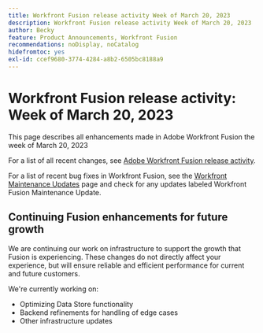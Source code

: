 ```yaml
---
title: Workfront Fusion release activity Week of March 20, 2023
description: Workfront Fusion release activity Week of March 20, 2023
author: Becky
feature: Product Announcements, Workfront Fusion
recommendations: noDisplay, noCatalog
hidefromtoc: yes
exl-id: ccef9680-3774-4284-a8b2-6505bc8188a9
---
```

# Workfront Fusion release activity: Week of  March 20, 2023

This page describes all enhancements made in Adobe Workfront Fusion the week of  March 20, 2023

For a list of all recent changes, see [Adobe Workfront Fusion release activity](/help/workfront-fusion/fusion-product-releases/fusion-release-activity.md).

For a list of recent bug fixes in Workfront Fusion, see the [Workfront Maintenance Updates](https://experienceleague.adobe.com/docs/workfront-known-issues/releases/current-updates.html) page and check for any updates labeled Workfront Fusion Maintenance Update.

## Continuing Fusion enhancements for future growth

We are continuing our work on infrastructure to support the growth that Fusion is experiencing. These changes do not directly affect your experience, but will ensure reliable and efficient performance for current and future customers.

 We're currently working on:

*  Optimizing Data Store functionality
*  Backend refinements for handling of edge cases
*  Other infrastructure updates
